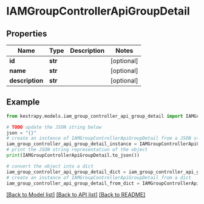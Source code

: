 # IAMGroupControllerApiGroupDetail


## Properties

Name | Type | Description | Notes
------------ | ------------- | ------------- | -------------
**id** | **str** |  | [optional] 
**name** | **str** |  | [optional] 
**description** | **str** |  | [optional] 

## Example

```python
from kestrapy.models.iam_group_controller_api_group_detail import IAMGroupControllerApiGroupDetail

# TODO update the JSON string below
json = "{}"
# create an instance of IAMGroupControllerApiGroupDetail from a JSON string
iam_group_controller_api_group_detail_instance = IAMGroupControllerApiGroupDetail.from_json(json)
# print the JSON string representation of the object
print(IAMGroupControllerApiGroupDetail.to_json())

# convert the object into a dict
iam_group_controller_api_group_detail_dict = iam_group_controller_api_group_detail_instance.to_dict()
# create an instance of IAMGroupControllerApiGroupDetail from a dict
iam_group_controller_api_group_detail_from_dict = IAMGroupControllerApiGroupDetail.from_dict(iam_group_controller_api_group_detail_dict)
```
[[Back to Model list]](../README.md#documentation-for-models) [[Back to API list]](../README.md#documentation-for-api-endpoints) [[Back to README]](../README.md)


